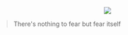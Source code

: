 <p align="center">
<img src="https://raw.githubusercontent.com/UncleJ1ck/Uncle-J1ck/main/img/2E8P.gif">


> There's nothing to fear but fear itself
